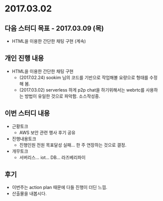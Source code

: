 # 2017.03.02

## 다음 스터디 목표 - 2017.03.09 (목)

* HTML을 이용한 간단한 채팅 구현 (계속)

## 개인 진행 내용

* HTML을 이용한 간단한 채팅 구현
  * (2017.02.24) sookim 님의 코드를 기반으로 작업해볼 요량으로 형태를 수정해 봄.
  * (2017.03.02) serverless 하게 p2p chat을 하기위해서는 webrtc를 사용하는 방법이 유일한 것으로 파악함. 소스작성중.

## 이번 스터디 내용

* 근황토크
  * AWS 보안 관련 행사 후기 공유
* 진행내용토크
  * 진행인원 전원 목표달성 실패... 한 주 연장하는 것으로 결정.
* 개무토크
  * 서버리스... iot... DB... 라즈베리파이

## 후기

* 이번주는 action plan 때문에 다들 진행이 더딘 느낌.
* 산출물을 내봅시다.